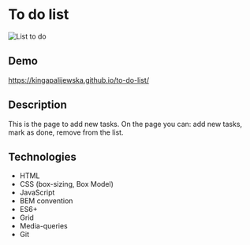 # To do list
![List to do]()
## Demo
https://kingapalijewska.github.io/to-do-list/
## Description
This is the page to add new tasks. On the page you can: 
add new tasks,
mark as done,
remove from the list.
## Technologies
- HTML
- CSS (box-sizing, Box Model)
- JavaScript
- BEM convention
- ES6+
- Grid
- Media-queries
- Git
